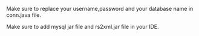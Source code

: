 Make sure to replace your username,password and your database name in conn.java file.
 
 Make sure to add mysql jar file and rs2xml.jar file in your IDE.

 
